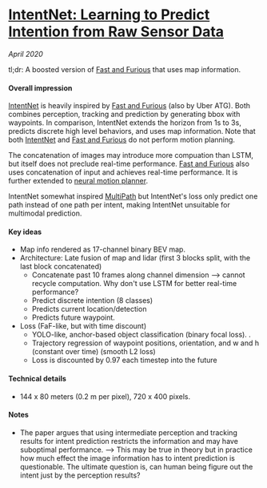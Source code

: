 # [IntentNet: Learning to Predict Intention from Raw Sensor Data](http://www.cs.toronto.edu/~wenjie/papers/intentnet_corl18.pdf)

_April 2020_

tl;dr: A boosted version of [Fast and Furious](faf.md) that uses map information.

#### Overall impression
[IntentNet](intentnet.md) is heavily inspired by [Fast and Furious](faf.md) (also by Uber ATG). Both combines perception, tracking and prediction by generating bbox with waypoints. In comparison, IntentNet extends the horizon from 1s to 3s, predicts discrete high level behaviors, and uses map information. Note that both [IntentNet](intentnet.md) and [Fast and Furious](faf.md) do not perform motion planning.

The concatenation of images may introduce more compuation than LSTM, but itself does not preclude real-time performance. [Fast and Furious](faf.md) also uses concatenation of input and achieves real-time performance. It is further extended to [neural motion planner](nmp.md).

IntentNet somewhat inspired [MultiPath](multipath.md) but IntentNet's loss only predict one path instead of one path per intent, making IntentNet unsuitable for multimodal prediction.

#### Key ideas
- Map info rendered as 17-channel binary BEV map. 
- Architecture: Late fusion of map and lidar (first 3 blocks split, with the last block concatenated)
	- Concatenate past 10 frames along channel dimension --> cannot recycle computation. Why don't use LSTM for better real-time performance?
	- Predict discrete intention (8 classes)
	- Predicts current location/detection
	- Predicts future waypoint. 
- Loss (FaF-like, but with time discount)
	- YOLO-like, anchor-based object classification (binary focal loss). . 
	- Trajectory regression of waypoint positions, orientation, and w and h (constant over time) (smooth L2 loss)
	- Loss is discounted by 0.97 each timestep into the future

#### Technical details
- 144 x 80 meters (0.2 m per pixel), 720 x 400 pixels. 

#### Notes
- The paper argues that using intermediate perception and tracking results for intent prediction restricts the information and may have suboptimal performance. --> This may be true in theory but in practice how much effect the image information has to intent prediction is questionable. The ultimate question is, can human being figure out the intent just by the perception results?

